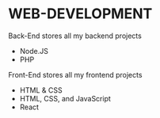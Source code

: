 # WEB-DEVELOPMENT

Back-End stores all my backend projects
  - Node.JS
  - PHP
  
Front-End stores all my frontend projects
  - HTML & CSS
  - HTML, CSS, and JavaScript
  - React
